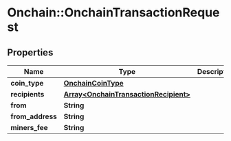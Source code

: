 # Onchain::OnchainTransactionRequest

## Properties
Name | Type | Description | Notes
------------ | ------------- | ------------- | -------------
**coin_type** | [**OnchainCoinType**](OnchainCoinType.md) |  | [optional] 
**recipients** | [**Array&lt;OnchainTransactionRecipient&gt;**](OnchainTransactionRecipient.md) |  | [optional] 
**from** | **String** |  | [optional] 
**from_address** | **String** |  | [optional] 
**miners_fee** | **String** |  | [optional] 


